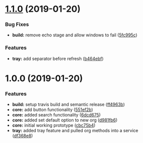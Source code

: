 # [1.1.0](https://github.com/leboff/sfdx-org-manager/compare/v1.0.0...v1.1.0) (2019-01-20)


### Bug Fixes

* **build:** remove echo stage and allow windows to fail ([5fc995c](https://github.com/leboff/sfdx-org-manager/commit/5fc995c))


### Features

* **tray:** add separator before refresh ([b464ebf](https://github.com/leboff/sfdx-org-manager/commit/b464ebf))

# 1.0.0 (2019-01-20)


### Features

* **build:** setup travis build and semantic release ([ff4963b](https://github.com/leboff/sfdx-org-manager/commit/ff4963b))
* **core:** add button functionality ([551ef2b](https://github.com/leboff/sfdx-org-manager/commit/551ef2b))
* **core:** added search functionality ([6dcd675](https://github.com/leboff/sfdx-org-manager/commit/6dcd675))
* **core:** added set default option to new org ([d981fb6](https://github.com/leboff/sfdx-org-manager/commit/d981fb6))
* **core:** initial working prototype ([cbc75b4](https://github.com/leboff/sfdx-org-manager/commit/cbc75b4))
* **tray:** added tray feature and pulled org methods into a service ([df368e8](https://github.com/leboff/sfdx-org-manager/commit/df368e8))
